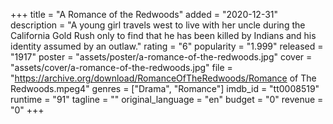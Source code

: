 +++
title = "A Romance of the Redwoods"
added = "2020-12-31"
description = "A young girl travels west to live with her uncle during the California Gold Rush only to find that he has been killed by Indians and his identity assumed by an outlaw."
rating = "6"
popularity = "1.999"
released = "1917"
poster = "assets/poster/a-romance-of-the-redwoods.jpg"
cover = "assets/cover/a-romance-of-the-redwoods.jpg"
file = "https://archive.org/download/RomanceOfTheRedwoods/Romance of The Redwoods.mpeg4"
genres = ["Drama", "Romance"]
imdb_id = "tt0008519"
runtime = "91"
tagline = ""
original_language = "en"
budget = "0"
revenue = "0"
+++